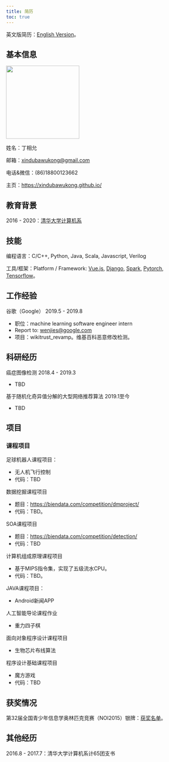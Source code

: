 ```yaml
---
title: 简历
toc: true
---
```

英文版简历：<a href="https://xindubawukong.github.io/resume/resume-en/">English Version</a>。

## 基本信息

<img src="https://i.postimg.cc/PqfYBbsV/Wechat-IMG14.jpg" height=200>

姓名：丁相允

邮箱：xindubawukong@gmail.com

电话&微信：(86)18800123662

主页：https://xindubawukong.github.io/

## 教育背景

2016 - 2020：<a href="http://www.cs.tsinghua.edu.cn/">清华大学计算机系</a>

## 技能

编程语言：C/C++, Python, Java, Scala, Javascript, Verilog

工具/框架：Platform / Framework: <a href="https://vuejs.org/">Vue.js</a>, <a href="https://www.djangoproject.com/">Django</a>, <a href="https://spark.apache.org/">Spark</a>, <a href="https://pytorch.org/">Pytorch</a>, <a href="https://www.tensorflow.org/">Tensorflow</a>。

## 工作经验

谷歌（Google） 2019.5 - 2019.8

- 职位：machine learning software engineer intern
- Report to: wenjies@google.com
- 项目：wikitrust_revamp。维基百科恶意修改检测。

## 科研经历

癌症图像检测 2018.4 - 2019.3

- TBD

基于随机化奇异值分解的大型网络推荐算法 2019.1至今

- TBD

## 项目

### 课程项目

足球机器人课程项目：

- 无人机飞行控制
- 代码：TBD

数据挖掘课程项目

- 题目：https://biendata.com/competition/dmproject/
- 代码：TBD。

SOA课程项目

- 题目：https://biendata.com/competition/detection/
- 代码：TBD

计算机组成原理课程项目

- 基于MIPS指令集，实现了五级流水CPU。
- 代码：TBD。

JAVA课程项目：

- Android新闻APP

人工智能导论课程作业

- 重力四子棋

面向对象程序设计课程项目

- 生物芯片布线算法

程序设计基础课程项目

- 魔方游戏
- 代码：TBD

## 获奖情况

第32届全国青少年信息学奥林匹克竞赛（NOI2015）银牌：<a href="http://www.noi.cn/RequireFile.do?fid=GDBMTjQT&attach=n">获奖名单</a>。

## 其他经历

2016.8 - 2017.7：清华大学计算机系计65团支书